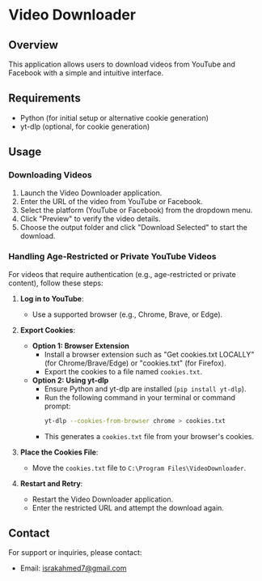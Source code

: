 # Video Downloader

## Overview
This application allows users to download videos from YouTube and Facebook with a simple and intuitive interface.

## Requirements
- Python (for initial setup or alternative cookie generation)
- yt-dlp (optional, for cookie generation)

## Usage
### Downloading Videos
1. Launch the Video Downloader application.
2. Enter the URL of the video from YouTube or Facebook.
3. Select the platform (YouTube or Facebook) from the dropdown menu.
4. Click "Preview" to verify the video details.
5. Choose the output folder and click "Download Selected" to start the download.

### Handling Age-Restricted or Private YouTube Videos
For videos that require authentication (e.g., age-restricted or private content), follow these steps:

1. **Log in to YouTube**:
   - Use a supported browser (e.g., Chrome, Brave, or Edge).

2. **Export Cookies**:
   - **Option 1: Browser Extension**
     - Install a browser extension such as "Get cookies.txt LOCALLY" (for Chrome/Brave/Edge) or "cookies.txt" (for Firefox).
     - Export the cookies to a file named `cookies.txt`.
   - **Option 2: Using yt-dlp**
     - Ensure Python and yt-dlp are installed (`pip install yt-dlp`).
     - Run the following command in your terminal or command prompt:
       ```bash
       yt-dlp --cookies-from-browser chrome > cookies.txt
       ```
     - This generates a `cookies.txt` file from your browser's cookies.

3. **Place the Cookies File**:
   - Move the `cookies.txt` file to `C:\Program Files\VideoDownloader`.

4. **Restart and Retry**:
   - Restart the Video Downloader application.
   - Enter the restricted URL and attempt the download again.

## Contact
For support or inquiries, please contact:
- Email: [israkahmed7@gmail.com](mailto:israkahmed7@gmail.com)

